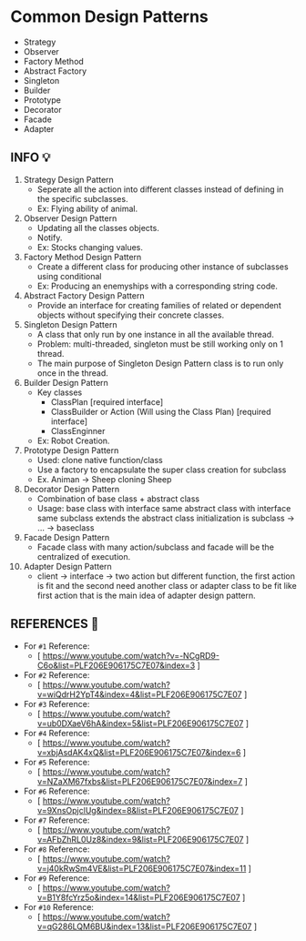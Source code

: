 
# Common Design Patterns
- Strategy
- Observer
- Factory Method
- Abstract Factory
- Singleton
- Builder
- Prototype
- Decorator
- Facade
- Adapter

## INFO :bulb: ##
1. Strategy Design Pattern
	- Seperate all the action into different classes instead of defining in the specific subclasses.
	- Ex: Flying ability of animal. 
2. Observer Design Pattern
	- Updating all the classes objects.
	- Notify.
	- Ex: Stocks changing values.
3. Factory Method Design Pattern
	- Create a different class for producing other instance of subclasses using conditional
	- Ex: Producing an enemyships with a corresponding string code.
4. Abstract Factory Design Pattern
	- Provide an interface for creating families of related or dependent objects without specifying their concrete classes.
5. Singleton Design Pattern
	- A class that only run by one instance in all the available thread.
	- Problem: multi-threaded, singleton must be still working only on 1 thread.
	- The main purpose of Singleton Design Pattern class is to run only once in the thread.
6. Builder Design Pattern
	- Key classes
		- ClassPlan [required interface]
		- ClassBuilder or Action (Will using the Class Plan) [required interface]
		- ClassEnginner
	- Ex: Robot Creation.
7. Prototype Design Pattern
	- Used: clone native function/class
	- Use a factory to encapsulate the super class creation for subclass
	- Ex. Animan -> Sheep cloning Sheep
8. Decorator Design Pattern
	- Combination of base class + abstract class
	- Usage:
		base class with interface same
		abstract class with interface same
		subclass extends the abstract class
		initialization is
		subclass -> ... -> baseclass
9. Facade Design Pattern
	- Facade class with many action/subclass and facade will be the centralized of execution.
10. Adapter Design Pattern
	- client -> interface -> two action but different function, the first action is fit and the second need another class or adapter class to be fit like first action
		that is the main idea of adapter design pattern.

## REFERENCES :link: ##
- For ``#1`` Reference:
    - [ https://www.youtube.com/watch?v=-NCgRD9-C6o&list=PLF206E906175C7E07&index=3 ]
- For ``#2`` Reference:
    - [ https://www.youtube.com/watch?v=wiQdrH2YpT4&index=4&list=PLF206E906175C7E07 ]
- For ``#3`` Reference:
    - [ https://www.youtube.com/watch?v=ub0DXaeV6hA&index=5&list=PLF206E906175C7E07 ]
- For ``#4`` Reference:
    - [ https://www.youtube.com/watch?v=xbjAsdAK4xQ&list=PLF206E906175C7E07&index=6 ]
- For ``#5`` Reference:
    - [ https://www.youtube.com/watch?v=NZaXM67fxbs&list=PLF206E906175C7E07&index=7 ]
- For ``#6`` Reference:
    - [ https://www.youtube.com/watch?v=9XnsOpjclUg&index=8&list=PLF206E906175C7E07 ]
- For ``#7`` Reference:
    - [ https://www.youtube.com/watch?v=AFbZhRL0Uz8&index=9&list=PLF206E906175C7E07 ]
- For ``#8`` Reference:
    - [ https://www.youtube.com/watch?v=j40kRwSm4VE&list=PLF206E906175C7E07&index=11 ]
- For ``#9`` Reference:
    - [ https://www.youtube.com/watch?v=B1Y8fcYrz5o&index=14&list=PLF206E906175C7E07 ]
- For ``#10`` Reference:
    - [ https://www.youtube.com/watch?v=qG286LQM6BU&index=13&list=PLF206E906175C7E07 ]
